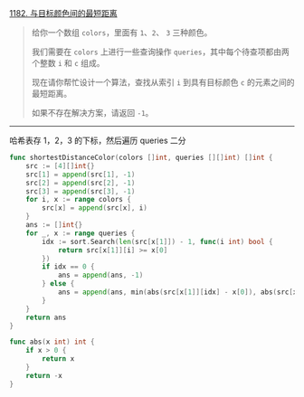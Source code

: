 [1182. 与目标颜色间的最短距离](https://leetcode.cn/problems/shortest-distance-to-target-color/)

> 给你一个数组 `colors`，里面有 `1`、`2`、 `3` 三种颜色。
>
> 我们需要在 `colors` 上进行一些查询操作 `queries`，其中每个待查项都由两个整数 `i` 和 `c` 组成。
>
> 现在请你帮忙设计一个算法，查找从索引 `i` 到具有目标颜色 `c` 的元素之间的最短距离。
>
> 如果不存在解决方案，请返回 `-1`。

---

哈希表存 1，2，3 的下标，然后遍历 queries 二分

```go
func shortestDistanceColor(colors []int, queries [][]int) []int {
    src := [4][]int{}
    src[1] = append(src[1], -1)
    src[2] = append(src[2], -1)
    src[3] = append(src[3], -1)
    for i, x := range colors {
        src[x] = append(src[x], i)
    }
    ans := []int{}
    for _, x := range queries {
        idx := sort.Search(len(src[x[1]]) - 1, func(i int) bool {
            return src[x[1]][i] >= x[0]
        })
        if idx == 0 {
            ans = append(ans, -1)
        } else {
            ans = append(ans, min(abs(src[x[1]][idx] - x[0]), abs(src[x[1]][max(1, idx - 1)] - x[0])))
        }
    }
    return ans
}

func abs(x int) int {
    if x > 0 {
        return x
    }
    return -x
}
```

